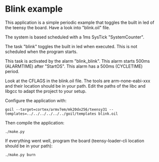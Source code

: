 # Blink example

This application is a simple periodic example that toggles
the built in led of the teensy the board.
Have a look into "blink.oil" file.

The system is based scheduled with a 1ms SysTick "SystemCounter".

The task "blink" toggles the built in led when executed.
This is not scheduled when the program starts.

This task is activated by the alarm "blink_blink".
This alarm starts 500ms (ALARMTIME) after "StartOS".
This alarm has a 500ms (CYCLETIME) period.

Look at the CFLAGS in the blink.oil file. The tools are arm-none-eabi-xxx and their location should be in your path. Edit the paths of the libc and libgcc to adapt the project to your setup.

Configure the application with:

`goil --target=cortex/armv7em/mk20dx256/teensy31 --templates=../../../../../../goil/templates blink.oil`

Then compile the application:

`./make.py`

If everything went well, program the board (teensy-loader-cli location should be in your path):

`./make.py burn`
